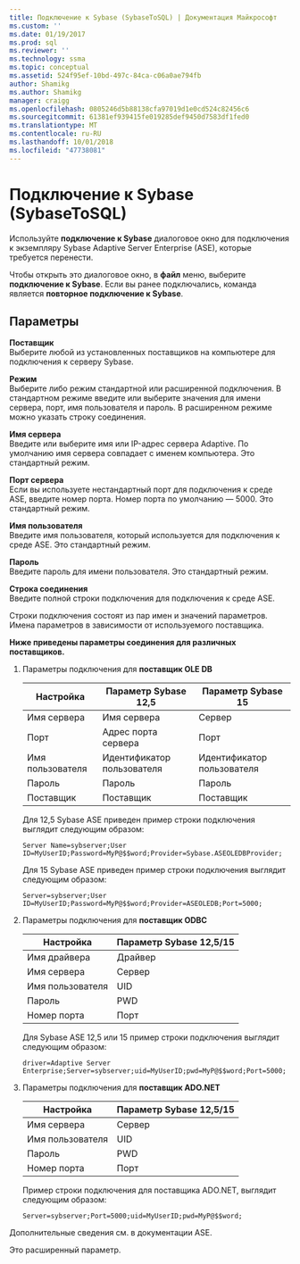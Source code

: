 ```yaml
---
title: Подключение к Sybase (SybaseToSQL) | Документация Майкрософт
ms.custom: ''
ms.date: 01/19/2017
ms.prod: sql
ms.reviewer: ''
ms.technology: ssma
ms.topic: conceptual
ms.assetid: 524f95ef-10bd-497c-84ca-c06a0ae794fb
author: Shamikg
ms.author: Shamikg
manager: craigg
ms.openlocfilehash: 0805246d5b88138cfa97019d1e0cd524c82456c6
ms.sourcegitcommit: 61381ef939415fe019285def9450d7583df1fed0
ms.translationtype: MT
ms.contentlocale: ru-RU
ms.lasthandoff: 10/01/2018
ms.locfileid: "47738081"
---
```

# <a name="connect-to-sybase-sybasetosql"></a>Подключение к Sybase (SybaseToSQL)
Используйте **подключение к Sybase** диалоговое окно для подключения к экземпляру Sybase Adaptive Server Enterprise (ASE), которые требуется перенести.  
  
Чтобы открыть это диалоговое окно, в **файл** меню, выберите **подключение к Sybase**. Если вы ранее подключались, команда является **повторное подключение к Sybase**.  
  
## <a name="options"></a>Параметры  
**Поставщик**  
Выберите любой из установленных поставщиков на компьютере для подключения к серверу Sybase.  
  
**Режим**  
Выберите либо режим стандартной или расширенной подключения. В стандартном режиме введите или выберите значения для имени сервера, порт, имя пользователя и пароль. В расширенном режиме можно указать строку соединения.  
  
**Имя сервера**  
Введите или выберите имя или IP-адрес сервера Adaptive. По умолчанию имя сервера совпадает с именем компьютера. Это стандартный режим.  
  
**Порт сервера**  
Если вы используете нестандартный порт для подключения к среде ASE, введите номер порта. Номер порта по умолчанию — 5000. Это стандартный режим.  
  
**Имя пользователя**  
Введите имя пользователя, который используется для подключения к среде ASE. Это стандартный режим.  
  
**Пароль**  
Введите пароль для имени пользователя. Это стандартный режим.  
  
**Строка соединения**  
Введите полной строки подключения для подключения к среде ASE.  
  
Строки подключения состоят из пар имен и значений параметров. Имена параметров в зависимости от используемого поставщика.  
  
**Ниже приведены параметры соединения для различных поставщиков.**  
  
1.  Параметры подключения для **поставщик OLE DB**  
  
    |Настройка|Параметр Sybase 12,5|Параметр Sybase 15|  
    |-----------|-------------------------|-----------------------|  
    |Имя сервера|Имя сервера|Сервер|  
    |Порт|Адрес порта сервера|Порт|  
    |Имя пользователя|Идентификатор пользователя|Идентификатор пользователя|  
    |Пароль|Пароль|Пароль|  
    |Поставщик|Поставщик|Поставщик|  
  
    Для 12,5 Sybase ASE приведен пример строки подключения выглядит следующим образом:  
  
    `Server Name=sybserver;User ID=MyUserID;Password=MyP@$$word;Provider=Sybase.ASEOLEDBProvider;`  
  
    Для 15 Sybase ASE приведен пример строки подключения выглядит следующим образом:  
  
    `Server=sybserver;User ID=MyUserID;Password=MyP@$$word;Provider=ASEOLEDB;Port=5000;`  
  
2.  Параметры подключения для **поставщик ODBC**  
  
    |Настройка|Параметр Sybase 12,5/15|  
    |-----------|-----------------------------|  
    |Имя драйвера|Драйвер|  
    |Имя сервера|Сервер|  
    |Имя пользователя|UID|  
    |Пароль|PWD|  
    |Номер порта|Порт|  
  
    Для Sybase ASE 12,5 или 15 пример строки подключения выглядит следующим образом:  
  
    `driver=Adaptive Server Enterprise;Server=sybserver;uid=MyUserID;pwd=MyP@$$word;Port=5000;`  
  
3.  Параметры подключения для **поставщик ADO.NET**  
  
    |Настройка|Параметр Sybase 12,5/15|  
    |-----------|-----------------------------|  
    |Имя сервера|Сервер|  
    |Имя пользователя|UID|  
    |Пароль|PWD|  
    |Номер порта|Порт|  
  
    Пример строки подключения для поставщика ADO.NET, выглядит следующим образом:  
  
    `Server=sybserver;Port=5000;uid=MyUserID;pwd=MyP@$$word;`  
  
Дополнительные сведения см. в документации ASE.  
  
Это расширенный параметр.  
  
